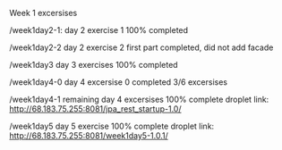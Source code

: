 Week 1 excersises

/week1day2-1:
  day 2 exercise 1
  100% completed

/week1day2-2
  day 2 exercise 2
  first part completed, did not add facade
  
/week1day3
  day 3 exercises
  100% completed

/week1day4-0
  day 4 excersise 0
  completed 3/6 excersises

/week1day4-1
  remaining day 4 excersises
  100% complete
  droplet link: http://68.183.75.255:8081/jpa_rest_startup-1.0/
  
/week1day5
  day 5 exercise
  100% complete
  droplet link: http://68.183.75.255:8081/week1day5-1.0.1/
